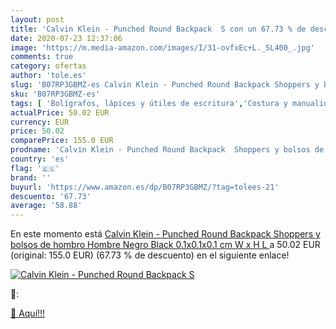 ```yaml
---
layout: post
title: 'Calvin Klein - Punched Round Backpack  S con un 67.73 % de descuento'
date: 2020-07-23 12:37:06
image: 'https://m.media-amazon.com/images/I/31-ovfxEc+L._SL400_.jpg'
comments: true
category: ofertas
author: 'tole.es'
slug: 'B07RP3GBMZ-es Calvin Klein - Punched Round Backpack Shoppers y bolsos de...'
sku: 'B07RP3GBMZ-es'
tags: [ 'Bolígrafos, lápices y útiles de escritura','Costura y manualidades','Dibujo','Hogar y cocina','Lápices','Marcadores','Materiales de dibujo','Oficina y papelería','Portaminas','Rotuladores y subrayadores','Subrayadores','backpack', ]
actualPrice: 50.02 EUR
currency: EUR
price: 50.02
comparePrice: 155.0 EUR
prodname: 'Calvin Klein - Punched Round Backpack  Shoppers y bolsos de hombro Hombre  Negro  Black   0.1x0.1x0.1 cm  W x H L '
country: 'es'
flag: '🇪🇸'
brand: ''
buyurl: 'https://www.amazon.es/dp/B07RP3GBMZ/?tag=tolees-21'
descuento: '67.73'
average: '58.88'
---
```


En este momento está [Calvin Klein - Punched Round Backpack  Shoppers y bolsos de hombro Hombre  Negro  Black   0.1x0.1x0.1 cm  W x H L ](https://www.amazon.es/dp/B07RP3GBMZ/?tag=tolees-21) a 50.02 EUR (original: 155.0 EUR) (67.73 %  de descuento) en el siguiente enlace!

[![Calvin Klein - Punched Round Backpack  S](https://m.media-amazon.com/images/I/31-ovfxEc+L._SL400_.jpg)](https://www.amazon.es/dp/B07RP3GBMZ/?tag=tolees-21)

🔎:


[🛒 Aquí!!!](https://www.amazon.es/dp/B07RP3GBMZ/?tag=tolees-21)
